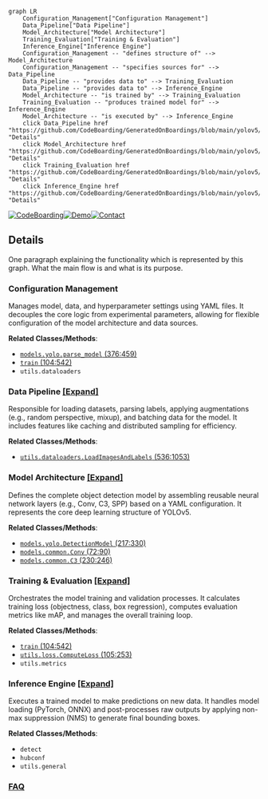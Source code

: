 ```mermaid
graph LR
    Configuration_Management["Configuration Management"]
    Data_Pipeline["Data Pipeline"]
    Model_Architecture["Model Architecture"]
    Training_Evaluation["Training & Evaluation"]
    Inference_Engine["Inference Engine"]
    Configuration_Management -- "defines structure of" --> Model_Architecture
    Configuration_Management -- "specifies sources for" --> Data_Pipeline
    Data_Pipeline -- "provides data to" --> Training_Evaluation
    Data_Pipeline -- "provides data to" --> Inference_Engine
    Model_Architecture -- "is trained by" --> Training_Evaluation
    Training_Evaluation -- "produces trained model for" --> Inference_Engine
    Model_Architecture -- "is executed by" --> Inference_Engine
    click Data_Pipeline href "https://github.com/CodeBoarding/GeneratedOnBoardings/blob/main/yolov5/Data_Pipeline.md" "Details"
    click Model_Architecture href "https://github.com/CodeBoarding/GeneratedOnBoardings/blob/main/yolov5/Model_Architecture.md" "Details"
    click Training_Evaluation href "https://github.com/CodeBoarding/GeneratedOnBoardings/blob/main/yolov5/Training_Evaluation.md" "Details"
    click Inference_Engine href "https://github.com/CodeBoarding/GeneratedOnBoardings/blob/main/yolov5/Inference_Engine.md" "Details"
```

[![CodeBoarding](https://img.shields.io/badge/Generated%20by-CodeBoarding-9cf?style=flat-square)](https://github.com/CodeBoarding/CodeBoarding)[![Demo](https://img.shields.io/badge/Try%20our-Demo-blue?style=flat-square)](https://www.codeboarding.org/demo)[![Contact](https://img.shields.io/badge/Contact%20us%20-%20contact@codeboarding.org-lightgrey?style=flat-square)](mailto:contact@codeboarding.org)

## Details

One paragraph explaining the functionality which is represented by this graph. What the main flow is and what is its purpose.

### Configuration Management
Manages model, data, and hyperparameter settings using YAML files. It decouples the core logic from experimental parameters, allowing for flexible configuration of the model architecture and data sources.


**Related Classes/Methods**:

- <a href="https://github.com/ultralytics/yolov5/blob/master/models/yolo.py#L376-L459" target="_blank" rel="noopener noreferrer">`models.yolo.parse_model` (376:459)</a>
- <a href="https://github.com/ultralytics/yolov5/blob/master/train.py#L104-L542" target="_blank" rel="noopener noreferrer">`train` (104:542)</a>
- `utils.dataloaders`


### Data Pipeline [[Expand]](./Data_Pipeline.md)
Responsible for loading datasets, parsing labels, applying augmentations (e.g., random perspective, mixup), and batching data for the model. It includes features like caching and distributed sampling for efficiency.


**Related Classes/Methods**:

- <a href="https://github.com/ultralytics/yolov5/blob/master/utils/dataloaders.py#L536-L1053" target="_blank" rel="noopener noreferrer">`utils.dataloaders.LoadImagesAndLabels` (536:1053)</a>


### Model Architecture [[Expand]](./Model_Architecture.md)
Defines the complete object detection model by assembling reusable neural network layers (e.g., Conv, C3, SPP) based on a YAML configuration. It represents the core deep learning structure of YOLOv5.


**Related Classes/Methods**:

- <a href="https://github.com/ultralytics/yolov5/blob/master/models/yolo.py#L217-L330" target="_blank" rel="noopener noreferrer">`models.yolo.DetectionModel` (217:330)</a>
- <a href="https://github.com/ultralytics/yolov5/blob/master/models/common.py#L72-L90" target="_blank" rel="noopener noreferrer">`models.common.Conv` (72:90)</a>
- <a href="https://github.com/ultralytics/yolov5/blob/master/models/common.py#L230-L246" target="_blank" rel="noopener noreferrer">`models.common.C3` (230:246)</a>


### Training & Evaluation [[Expand]](./Training_Evaluation.md)
Orchestrates the model training and validation processes. It calculates training loss (objectness, class, box regression), computes evaluation metrics like mAP, and manages the overall training loop.


**Related Classes/Methods**:

- <a href="https://github.com/ultralytics/yolov5/blob/master/train.py#L104-L542" target="_blank" rel="noopener noreferrer">`train` (104:542)</a>
- <a href="https://github.com/ultralytics/yolov5/blob/master/utils/loss.py#L105-L253" target="_blank" rel="noopener noreferrer">`utils.loss.ComputeLoss` (105:253)</a>
- `utils.metrics`


### Inference Engine [[Expand]](./Inference_Engine.md)
Executes a trained model to make predictions on new data. It handles model loading (PyTorch, ONNX) and post-processes raw outputs by applying non-max suppression (NMS) to generate final bounding boxes.


**Related Classes/Methods**:

- `detect`
- `hubconf`
- `utils.general`




### [FAQ](https://github.com/CodeBoarding/GeneratedOnBoardings/tree/main?tab=readme-ov-file#faq)